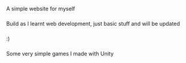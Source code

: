 A simple website for myself
###
Build as I learnt web development, just basic stuff and will be updated
###
:)
###
Some very simple games I made with Unity
